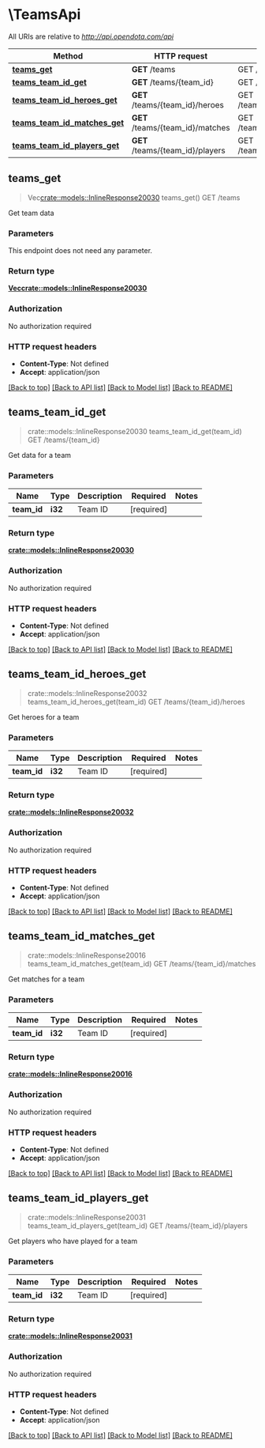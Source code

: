 # \TeamsApi

All URIs are relative to *http://api.opendota.com/api*

Method | HTTP request | Description
------------- | ------------- | -------------
[**teams_get**](TeamsApi.md#teams_get) | **GET** /teams | GET /teams
[**teams_team_id_get**](TeamsApi.md#teams_team_id_get) | **GET** /teams/{team_id} | GET /teams/{team_id}
[**teams_team_id_heroes_get**](TeamsApi.md#teams_team_id_heroes_get) | **GET** /teams/{team_id}/heroes | GET /teams/{team_id}/heroes
[**teams_team_id_matches_get**](TeamsApi.md#teams_team_id_matches_get) | **GET** /teams/{team_id}/matches | GET /teams/{team_id}/matches
[**teams_team_id_players_get**](TeamsApi.md#teams_team_id_players_get) | **GET** /teams/{team_id}/players | GET /teams/{team_id}/players



## teams_get

> Vec<crate::models::InlineResponse20030> teams_get()
GET /teams

Get team data

### Parameters

This endpoint does not need any parameter.

### Return type

[**Vec<crate::models::InlineResponse20030>**](inline_response_200_30.md)

### Authorization

No authorization required

### HTTP request headers

- **Content-Type**: Not defined
- **Accept**: application/json

[[Back to top]](#) [[Back to API list]](../README.md#documentation-for-api-endpoints) [[Back to Model list]](../README.md#documentation-for-models) [[Back to README]](../README.md)


## teams_team_id_get

> crate::models::InlineResponse20030 teams_team_id_get(team_id)
GET /teams/{team_id}

Get data for a team

### Parameters


Name | Type | Description  | Required | Notes
------------- | ------------- | ------------- | ------------- | -------------
**team_id** | **i32** | Team ID | [required] |

### Return type

[**crate::models::InlineResponse20030**](inline_response_200_30.md)

### Authorization

No authorization required

### HTTP request headers

- **Content-Type**: Not defined
- **Accept**: application/json

[[Back to top]](#) [[Back to API list]](../README.md#documentation-for-api-endpoints) [[Back to Model list]](../README.md#documentation-for-models) [[Back to README]](../README.md)


## teams_team_id_heroes_get

> crate::models::InlineResponse20032 teams_team_id_heroes_get(team_id)
GET /teams/{team_id}/heroes

Get heroes for a team

### Parameters


Name | Type | Description  | Required | Notes
------------- | ------------- | ------------- | ------------- | -------------
**team_id** | **i32** | Team ID | [required] |

### Return type

[**crate::models::InlineResponse20032**](inline_response_200_32.md)

### Authorization

No authorization required

### HTTP request headers

- **Content-Type**: Not defined
- **Accept**: application/json

[[Back to top]](#) [[Back to API list]](../README.md#documentation-for-api-endpoints) [[Back to Model list]](../README.md#documentation-for-models) [[Back to README]](../README.md)


## teams_team_id_matches_get

> crate::models::InlineResponse20016 teams_team_id_matches_get(team_id)
GET /teams/{team_id}/matches

Get matches for a team

### Parameters


Name | Type | Description  | Required | Notes
------------- | ------------- | ------------- | ------------- | -------------
**team_id** | **i32** | Team ID | [required] |

### Return type

[**crate::models::InlineResponse20016**](inline_response_200_16.md)

### Authorization

No authorization required

### HTTP request headers

- **Content-Type**: Not defined
- **Accept**: application/json

[[Back to top]](#) [[Back to API list]](../README.md#documentation-for-api-endpoints) [[Back to Model list]](../README.md#documentation-for-models) [[Back to README]](../README.md)


## teams_team_id_players_get

> crate::models::InlineResponse20031 teams_team_id_players_get(team_id)
GET /teams/{team_id}/players

Get players who have played for a team

### Parameters


Name | Type | Description  | Required | Notes
------------- | ------------- | ------------- | ------------- | -------------
**team_id** | **i32** | Team ID | [required] |

### Return type

[**crate::models::InlineResponse20031**](inline_response_200_31.md)

### Authorization

No authorization required

### HTTP request headers

- **Content-Type**: Not defined
- **Accept**: application/json

[[Back to top]](#) [[Back to API list]](../README.md#documentation-for-api-endpoints) [[Back to Model list]](../README.md#documentation-for-models) [[Back to README]](../README.md)

